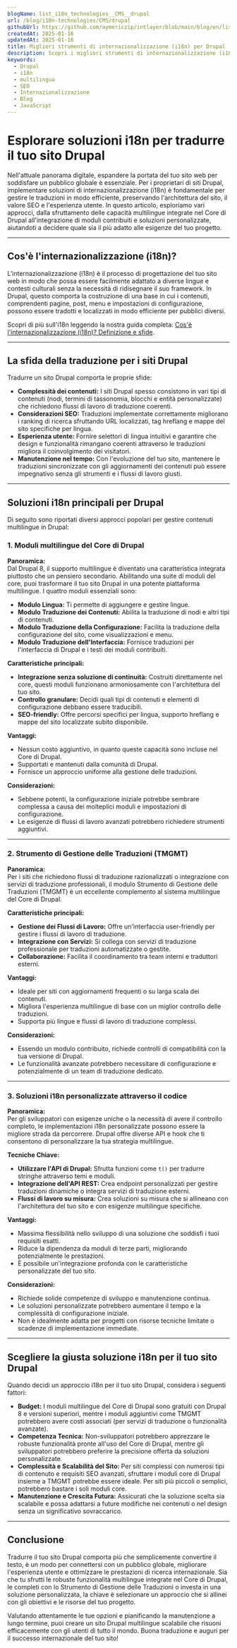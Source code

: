 ```yaml
---
blogName: list_i18n_technologies__CMS__drupal
url: /blog/i18n-technologies/CMS/drupal
githubUrl: https://github.com/aymericzip/intlayer/blob/main/blog/en/list_i18n_technologies/CMS/drupal.md
createdAt: 2025-01-16
updatedAt: 2025-01-16
title: Migliori strumenti di internazionalizzazione (i18n) per Drupal
description: Scopri i migliori strumenti di internazionalizzazione (i18n) per Drupal per affrontare i sfide di traduzione, migliorare la ricerca sul web e fornire un'esperienza web globale senza problemi.
keywords:
  - Drupal
  - i18n
  - multilingua
  - SEO
  - Internazionalizzazione
  - Blog
  - JavaScript
---
```


# Esplorare soluzioni i18n per tradurre il tuo sito Drupal

Nell'attuale panorama digitale, espandere la portata del tuo sito web per soddisfare un pubblico globale è essenziale. Per i proprietari di siti Drupal, implementare soluzioni di internazionalizzazione (i18n) è fondamentale per gestire le traduzioni in modo efficiente, preservando l'architettura del sito, il valore SEO e l'esperienza utente. In questo articolo, esploriamo vari approcci, dalla sfruttamento delle capacità multilingue integrate nel Core di Drupal all'integrazione di moduli contribuiti e soluzioni personalizzate, aiutandoti a decidere quale sia il più adatto alle esigenze del tuo progetto.

---

## Cos'è l'internazionalizzazione (i18n)?

L'internazionalizzazione (i18n) è il processo di progettazione del tuo sito web in modo che possa essere facilmente adattato a diverse lingue e contesti culturali senza la necessità di ridisegnare il suo framework. In Drupal, questo comporta la costruzione di una base in cui i contenuti, comprendenti pagine, post, menu e impostazioni di configurazione, possono essere tradotti e localizzati in modo efficiente per pubblici diversi.

Scopri di più sull'i18n leggendo la nostra guida completa: [Cos'è l'internazionalizzazione (i18n)? Definizione e sfide](https://github.com/aymericzip/intlayer/blob/main/docs/it/what_is_internationalization.md).

---

## La sfida della traduzione per i siti Drupal

Tradurre un sito Drupal comporta le proprie sfide:

- **Complessità dei contenuti:** I siti Drupal spesso consistono in vari tipi di contenuti (nodi, termini di tassonomia, blocchi e entità personalizzate) che richiedono flussi di lavoro di traduzione coerenti.
- **Considerazioni SEO:** Traduzioni implementate correttamente migliorano i ranking di ricerca sfruttando URL localizzati, tag hreflang e mappe del sito specifiche per lingua.
- **Esperienza utente:** Fornire selettori di lingua intuitivi e garantire che design e funzionalità rimangano coerenti attraverso le traduzioni migliora il coinvolgimento dei visitatori.
- **Manutenzione nel tempo:** Con l'evoluzione del tuo sito, mantenere le traduzioni sincronizzate con gli aggiornamenti dei contenuti può essere impegnativo senza gli strumenti e i flussi di lavoro giusti.

---

## Soluzioni i18n principali per Drupal

Di seguito sono riportati diversi approcci popolari per gestire contenuti multilingue in Drupal:

### 1. Moduli multilingue del Core di Drupal

**Panoramica:**  
Dal Drupal 8, il supporto multilingue è diventato una caratteristica integrata piuttosto che un pensiero secondario. Abilitando una suite di moduli del core, puoi trasformare il tuo sito Drupal in una potente piattaforma multilingue. I quattro moduli essenziali sono:

- **Modulo Lingua:** Ti permette di aggiungere e gestire lingue.
- **Modulo Traduzione dei Contenuti:** Abilita la traduzione di nodi e altri tipi di contenuti.
- **Modulo Traduzione della Configurazione:** Facilita la traduzione della configurazione del sito, come visualizzazioni e menu.
- **Modulo Traduzione dell'Interfaccia:** Fornisce traduzioni per l'interfaccia di Drupal e i testi dei moduli contribuiti.

**Caratteristiche principali:**

- **Integrazione senza soluzione di continuità:** Costruiti direttamente nel core, questi moduli funzionano armoniosamente con l'architettura del tuo sito.
- **Controllo granulare:** Decidi quali tipi di contenuti e elementi di configurazione debbano essere traducibili.
- **SEO-friendly:** Offre percorsi specifici per lingua, supporto hreflang e mappe del sito localizzate subito disponibile.

**Vantaggi:**

- Nessun costo aggiuntivo, in quanto queste capacità sono incluse nel Core di Drupal.
- Supportati e mantenuti dalla comunità di Drupal.
- Fornisce un approccio uniforme alla gestione delle traduzioni.

**Considerazioni:**

- Sebbene potenti, la configurazione iniziale potrebbe sembrare complessa a causa dei molteplici moduli e impostazioni di configurazione.
- Le esigenze di flussi di lavoro avanzati potrebbero richiedere strumenti aggiuntivi.

---

### 2. Strumento di Gestione delle Traduzioni (TMGMT)

**Panoramica:**  
Per i siti che richiedono flussi di traduzione razionalizzati o integrazione con servizi di traduzione professionali, il modulo Strumento di Gestione delle Traduzioni (TMGMT) è un eccellente complemento al sistema multilingue del Core di Drupal.

**Caratteristiche principali:**

- **Gestione dei Flussi di Lavoro:** Offre un'interfaccia user-friendly per gestire i flussi di lavoro di traduzione.
- **Integrazione con Servizi:** Si collega con servizi di traduzione professionale per traduzioni automatizzate o gestite.
- **Collaborazione:** Facilita il coordinamento tra team interni e traduttori esterni.

**Vantaggi:**

- Ideale per siti con aggiornamenti frequenti o su larga scala dei contenuti.
- Migliora l'esperienza multilingue di base con un miglior controllo delle traduzioni.
- Supporta più lingue e flussi di lavoro di traduzione complessi.

**Considerazioni:**

- Essendo un modulo contribuito, richiede controlli di compatibilità con la tua versione di Drupal.
- Le funzionalità avanzate potrebbero necessitare di configurazione e potenzialmente di un team di traduzione dedicato.

---

### 3. Soluzioni i18n personalizzate attraverso il codice

**Panoramica:**  
Per gli sviluppatori con esigenze uniche o la necessità di avere il controllo completo, le implementazioni i18n personalizzate possono essere la migliore strada da percorrere. Drupal offre diverse API e hook che ti consentono di personalizzare la tua strategia multilingue.

**Tecniche Chiave:**

- **Utilizzare l'API di Drupal:** Sfrutta funzioni come `t()` per tradurre stringhe attraverso temi e moduli.
- **Integrazione dell'API REST:** Crea endpoint personalizzati per gestire traduzioni dinamiche o integra servizi di traduzione esterni.
- **Flussi di lavoro su misura:** Crea soluzioni su misura che si allineano con l'architettura del tuo sito e con esigenze multilingue specifiche.

**Vantaggi:**

- Massima flessibilità nello sviluppo di una soluzione che soddisfi i tuoi requisiti esatti.
- Riduce la dipendenza da moduli di terze parti, migliorando potenzialmente le prestazioni.
- È possibile un'integrazione profonda con le caratteristiche personalizzate del tuo sito.

**Considerazioni:**

- Richiede solide competenze di sviluppo e manutenzione continua.
- Le soluzioni personalizzate potrebbero aumentare il tempo e la complessità di configurazione iniziale.
- Non è idealmente adatta per progetti con risorse tecniche limitate o scadenze di implementazione immediate.

---

## Scegliere la giusta soluzione i18n per il tuo sito Drupal

Quando decidi un approccio i18n per il tuo sito Drupal, considera i seguenti fattori:

- **Budget:** I moduli multilingue del Core di Drupal sono gratuiti con Drupal 8 e versioni superiori, mentre i moduli aggiuntivi come TMGMT potrebbero avere costi associati (per servizi di traduzione o funzionalità avanzate).
- **Competenza Tecnica:** Non-sviluppatori potrebbero apprezzare le robuste funzionalità pronte all'uso del Core di Drupal, mentre gli sviluppatori potrebbero preferire la precisione offerta da soluzioni personalizzate.
- **Complessità e Scalabilità del Sito:** Per siti complessi con numerosi tipi di contenuto e requisiti SEO avanzati, sfruttare i moduli core di Drupal insieme a TMGMT potrebbe essere ideale. Per siti più piccoli o semplici, potrebbero bastare i soli moduli core.
- **Manutenzione e Crescita Futura:** Assicurati che la soluzione scelta sia scalabile e possa adattarsi a future modifiche nei contenuti o nel design senza un significativo sovraccarico.

---

## Conclusione

Tradurre il tuo sito Drupal comporta più che semplicemente convertire il testo, è un modo per connettersi con un pubblico globale, migliorare l'esperienza utente e ottimizzare le prestazioni di ricerca internazionale. Sia che tu sfrutti le robuste funzionalità multilingue integrate nel Core di Drupal, le completi con lo Strumento di Gestione delle Traduzioni o investa in una soluzione personalizzata, la chiave è selezionare un approccio che si allinei con gli obiettivi e le risorse del tuo progetto.

Valutando attentamente le tue opzioni e pianificando la manutenzione a lungo termine, puoi creare un sito Drupal multilingue scalabile che risuoni efficacemente con gli utenti di tutto il mondo. Buona traduzione e auguri per il successo internazionale del tuo sito!
